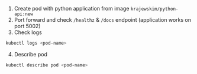 1. Create pod with python application from image `krajewskim/python-api:new`
2. Port forward and check `/healthz` & `/docs` endpoint (application works on port 5002)
3. Check logs

```sh
kubectl logs <pod-name>
```

4. Describe pod

```sh
kubectl describe pod <pod-name>
```